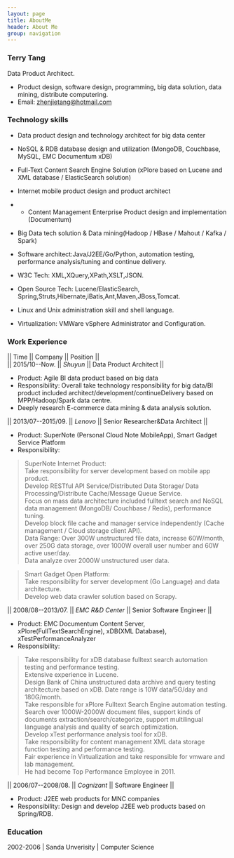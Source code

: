 ```yaml
---
layout: page
title: AboutMe
header: About Me 
group: navigation
---
```


### Terry Tang
Data Product Architect. 

- Product design, software design, programming, big data solution, data mining, distribute computering.
- Email: zhenjietang@hotmail.com


### Technology skills
- Data product design and technology architect for big data center
- NoSQL & RDB database design and utilization (MongoDB, Couchbase, MySQL, EMC Documentum xDB)
- Full-Text Content Search Engine Solution (xPlore based on Lucene and XML database / ElasticSearch solution)
- Internet mobile product design and product architect
- - Content Management Enterprise Product design and implementation (Documentum)

- Big Data tech solution & Data mining(Hadoop / HBase / Mahout / Kafka / Spark)
- Software architect:Java/J2EE/Go/Python, automation testing, performance analysis/tuning and continue delivery.
- W3C Tech: XML,XQuery,XPath,XSLT,JSON.
- Open Source Tech: Lucene/ElasticSearch, Spring,Struts,Hibernate,iBatis,Ant,Maven,JBoss,Tomcat.
- Linux and Unix administration skill and shell language.
- Virtualization: VMWare vSphere Administrator and Configuration.


### Work Experience

|| Time 			 || Company  		 || Position 						 ||   <br/>
|| 2015/10--Now.     || *Shuyun*        || Data Product Architect                   ||

- Product: Agile BI data product based on big data 
- Responsibility: Overall take technology responsibility for big data/BI product included architect/development/continueDelivery based on MPP/Hadoop/Spark data centre.
- Deeply research E-commerce data mining & data analysis solution.

|| 2013/07--2015/09. || *Lenovo* 		 || Senior Researcher&Data Architect ||

- Product: SuperNote (Personal Cloud Note MobileApp), Smart Gadget Service Platform
- Responsibility: 

>	SuperNote Internet Product:     
>	Take responsibility for server development based on mobile app product.  
>	Develop RESTful API Service/Distributed Data Storage/ Data Processing/Distribute Cache/Message Queue Service.  
>	Focus on mass data architecture included fulltext search and NoSQL data management (MongoDB/ Couchbase / Redis), performance tuning.   
>	Develop block file cache and manager service independently (Cache management / Cloud storage client API).  
>	Data Range: Over 300W unstructured file data, increase 60W/month, over 250G data storage, over 1000W overall user number and 60W active user/day.  
>	Data analyze over 2000W unstructured user data.  

>	Smart Gadget Open Platform:    
>	Take responsibility for server development (Go Language) and data architecture.  
>	Develop web data crawler solution based on Scrapy.  


|| 2008/08--2013/07. || *EMC R&D Center* || Senior Software Engineer 		 ||

- Product: EMC Documentum Content Server, xPlore(FullTextSearchEngine), xDB(XML Database), xTestPerformanceAnalyzer 
- Responsibility: 

>	Take responsibility for xDB database fulltext search automation testing and performance testing.  
>	Extensive experience in Lucene.  
>	Design Bank of China unstructured data archive and query testing architecture based on xDB. Date range is 10W data/5G/day and 180G/month.  
>	Take responsible for xPlore Fulltext Search Engine automation testing. Search over 1000W-2000W document files, support kinds of documents extraction/search/categorize, support multilingual language analysis and quality of search optimization.  
>	Develop xTest performance analysis tool for xDB.  
>	Take responsibility for content management XML data storage function testing and performance testing.  
>	Fair experience in Virtualization and take responsible for vmware and lab management.  
>	He had become Top Performance Employee in 2011.  


|| 2006/07--2008/08. || *Cognizant* 	 || Software Engineer 				 ||

- Product: J2EE web products for MNC companies
- Responsibility: Design and develop J2EE web products based on Spring/RDB.




### Education
2002-2006 | Sanda Unverisity | Computer Science

